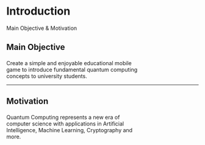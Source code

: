 # Introduction

<p class='slide-subtitle'>Main Objective & Motivation</p>

<div class='section-wrapper'>
  <h2><strong>Main Objective</strong></h2>
  <p>
    Create a simple and enjoyable educational mobile game
    to introduce fundamental quantum computing concepts
    to university students.
  </p>
  <hr class='divider-2'>
  <h2><strong>Motivation</strong></h2>
  <p>
    Quantum Computing represents a new era of computer science with applications
    in Artificial Intelligence, Machine Learning, Cryptography and more.
  </p>
</div>

<style>
  .section-wrapper > p {
    width: 70%;
  }

  ul > li {
    padding: 0.25em;
  }

  ul > li > p {
    width: 70%;
  }

  .section-wrapper h2 {
    margin-bottom: 1em;
  }

  /* Override slidev style for our paragraphs */
  .section-wrapper p {
    opacity: 1 !important;
  }
</style>

